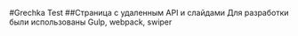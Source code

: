 #Grechka Test
##Страница с удаленным API и слайдами
Для разработки были использованы Gulp, webpack, swiper